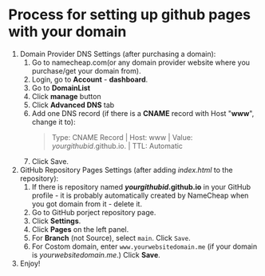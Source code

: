 # Process for setting up github pages with your domain

1. Domain Provider DNS Settings (after purchasing a domain): 
   1. Go to namecheap.com(or any domain provider website where you purchase/get your domain from).
   2. Login, go to **Account** - **dashboard**.
   3. Go to **DomainList**
   4. Click **manage** button
   5. Click **Advanced DNS** tab
   6. Add one DNS record (if there is a **CNAME** record with Host "**www**", change it to): 
   	    > Type: CNAME Record | Host: www | Value: *yourgithubid*.github.io. | TTL: Automatic
   7. Click Save. 
2. GitHub Repository Pages Settings (after adding *index.html* to the repository): 
   1. If there is repository named ***yourgithubid*.github.io** in your GitHub profile - it is probably automatically created by NameCheap when you got domain from it - delete it.
   2. Go to GitHub porject repository page. 
   3. Click **Settings**.
   4. Click **Pages** on the left panel.
   5. For **Branch** (not Source), select `main`. Click `Save`. 
   6. For Costom domain, enter `www.yourwebsitedomain.me` (if your domain is *yourwebsitedomain.me*.) Click **Save**.
3.  Enjoy!
